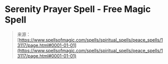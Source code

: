 <!--yml

category: 未分类

date: 2024-06-12 18:51:20

-->

# Serenity Prayer Spell - Free Magic Spell

> 来源：[https://www.spellsofmagic.com/spells/spiritual_spells/peace_spells/13117/page.html#0001-01-01](https://www.spellsofmagic.com/spells/spiritual_spells/peace_spells/13117/page.html#0001-01-01)
